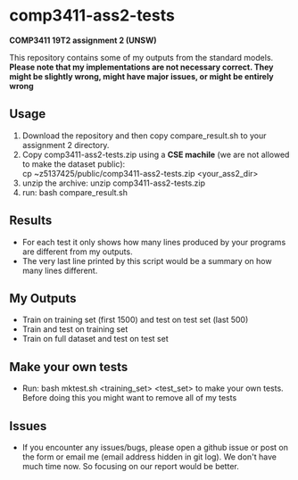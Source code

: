 # comp3411-ass2-tests
**COMP3411 19T2 assignment 2 (UNSW)**  

This repository contains some of my outputs from the standard models. **Please note that my implementations are not necessary correct. They might be slightly wrong, might have major issues, or might be entirely wrong**

## Usage
1. Download the repository and then copy compare_result.sh to your assignment 2 directory.  
2. Copy comp3411-ass2-tests.zip using a **CSE machile** (we are not allowed to make the dataset public):  
cp ~z5137425/public/comp3411-ass2-tests.zip <your_ass2_dir>  
3. unzip the archive: unzip comp3411-ass2-tests.zip
2. run: bash compare_result.sh  

## Results
- For each test it only shows how many lines produced by your programs are different from my outputs.  
- The very last line printed by this script would be a summary on how many lines different.

## My Outputs
- Train on training set (first 1500) and test on test set (last 500)
- Train and test on training set
- Train on full dataset and test on test set

## Make your own tests
- Run: bash mktest.sh <training_set> <test_set> to make your own tests. Before doing this you might want to remove all of my tests

## Issues
- If you encounter any issues/bugs, please open a github issue or post on the form or email me (email address hidden in git log). We don't have much time now. So focusing on our report would be better.

